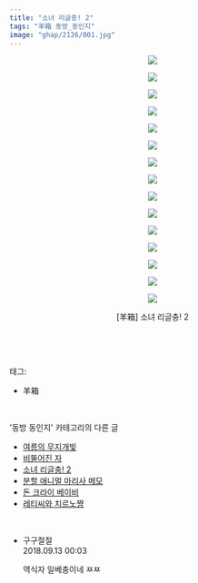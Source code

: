 ```yaml
---
title: "소녀 리글충! 2"
tags: "羊箱 동방_동인지"
image: "ghap/2126/001.jpg"
---
```

<div class="article">
<p style="text-align: center; clear: none; float: none;"><img src="{{ site.nasurl }}/ghap/2126/001.jpg"/></p>
<p style="text-align: center; clear: none; float: none;"><img src="{{ site.nasurl }}/ghap/2126/002.jpg"/></p>
<p style="text-align: center; clear: none; float: none;"><img src="{{ site.nasurl }}/ghap/2126/003.jpg"/></p>
<p style="text-align: center; clear: none; float: none;"><img src="{{ site.nasurl }}/ghap/2126/004.jpg"/></p>
<p style="text-align: center; clear: none; float: none;"><img src="{{ site.nasurl }}/ghap/2126/005.jpg"/></p>
<p style="text-align: center; clear: none; float: none;"><img src="{{ site.nasurl }}/ghap/2126/006.jpg"/></p>
<p style="text-align: center; clear: none; float: none;"><img src="{{ site.nasurl }}/ghap/2126/007.jpg"/></p>
<p style="text-align: center; clear: none; float: none;"><img src="{{ site.nasurl }}/ghap/2126/008.jpg"/></p>
<p style="text-align: center; clear: none; float: none;"><img src="{{ site.nasurl }}/ghap/2126/009.jpg"/></p>
<p style="text-align: center; clear: none; float: none;"><img src="{{ site.nasurl }}/ghap/2126/010.jpg"/></p>
<p style="text-align: center; clear: none; float: none;"><img src="{{ site.nasurl }}/ghap/2126/011.jpg"/></p>
<p style="text-align: center; clear: none; float: none;"><img src="{{ site.nasurl }}/ghap/2126/012.jpg"/></p>
<p style="text-align: center; clear: none; float: none;"><img src="{{ site.nasurl }}/ghap/2126/013.jpg"/></p>
<p style="text-align: center; clear: none; float: none;"><img src="{{ site.nasurl }}/ghap/2126/014.jpg"/></p>
<p style="text-align: center; clear: none; float: none;"><img src="{{ site.nasurl }}/ghap/2126/015.jpg"/></p>
<p style="text-align: center; clear: none; float: none;">[羊箱] 소녀 리글충! 2</p>
<p><br/></p>
</div><br/>
<div class="tagTrail">
<p>태그: </p>
<ul>
<li>羊箱</li>
</ul>
</div><br/>
<div class="another">
<p>'동방 동인지' 카테고리의 다른 글</p>
<ul>
<li><a href="/2016-09-12-ghap_2128">여름의 무지개빛</a></li>
<li><a href="/2016-09-11-ghap_2127">비뚤어진 자</a></li>
<li><a href="/2016-09-11-ghap_2126">소녀 리글충! 2</a></li>
<li><a href="/2016-09-11-ghap_2125">분할 애니멀 마리사 메모</a></li>
<li><a href="/2016-09-11-ghap_2123">돈 크라이 베이비</a></li>
<li><a href="/2016-09-11-ghap_2122">레티씨와 치르노쨩</a></li>
</ul>
</div><br/>
<div class="cb_module cb_fluid">
<div class="cb_wrt cb_profile">
<div class="comment">
<ul>
<li class="cb_thumb_off" id="comment15331348">
<div class="cb_comment_area">
<div class="cb_info_area">
<div class="cb_section">
<span class="cb_nick_name">구구절절</span>
</div>
<div class="cb_section">
<span class="cb_date">2018.09.13 00:03 </span>
</div>
</div>
<div class="cb_dsc_comment">
<p class="cb_dsc">
											역식자 일베충이네 ㅉㅉ
										</p>
</div>
</div></li>
</ul>
</div>
</div><!-- commentList close -->
</div><br/>
